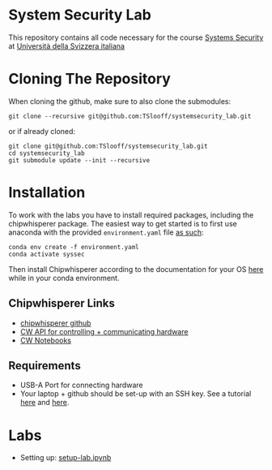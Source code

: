 # System Security Lab

This repository contains all code necessary for the course [Systems Security](https://search.usi.ch/en/courses/35275502/systems-security) at  [Università della Svizzera italiana](https://www.usi.ch/en)

# Cloning The Repository

When cloning the github, make sure to also clone the submodules: 
```
git clone --recursive git@github.com:TSlooff/systemsecurity_lab.git
``` 

or if already cloned: 

```
git clone git@github.com:TSlooff/systemsecurity_lab.git
cd systemsecurity_lab
git submodule update --init --recursive
```

# Installation

To work with the labs you have to install required packages, including the chipwhisperer package. The easiest way to get started is to first use anaconda with the provided `environment.yaml` file [as such](https://docs.conda.io/projects/conda/en/latest/user-guide/tasks/manage-environments.html#creating-an-environment-from-an-environment-yml-file):
```
conda env create -f environment.yaml
conda activate syssec
```

Then install Chipwhisperer according to the documentation for your OS [here](https://chipwhisperer.readthedocs.io/en/latest/installation.html) while in your conda environment.

## Chipwhisperer Links
- [chipwhisperer github](https://github.com/newaetech/chipwhisperer)
- [CW API for controlling + communicating hardware](https://chipwhisperer.readthedocs.io/en/latest/index.html#api)
- [CW Notebooks](https://github.com/newaetech/chipwhisperer-jupyter)

## Requirements
- USB-A Port for connecting hardware
- Your laptop + github should be set-up with an SSH key. See a tutorial [here](https://docs.github.com/en/authentication/connecting-to-github-with-ssh/generating-a-new-ssh-key-and-adding-it-to-the-ssh-agent) and [here](https://docs.github.com/en/authentication/connecting-to-github-with-ssh/adding-a-new-ssh-key-to-your-github-account).

# Labs
- Setting up: [setup-lab.ipynb](./labs/01-setup-lab.ipynb)